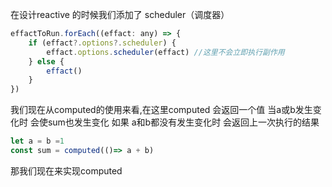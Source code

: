 在设计reactive 的时候我们添加了 scheduler（调度器）

```javascript
effactToRun.forEach((effact: any) => {
	if (effact?.options?.scheduler) {
		effact.options.scheduler(effact) //这里不会立即执行副作用
	} else {
		effact()
	}
})
```

我们现在从computed的使用来看,在这里computed 会返回一个值 当a或b发生变化时 会使sum也发生变化 如果 a和b都没有发生变化时 会返回上一次执行的结果

```javascript
let a = b =1
const sum = computed(()=> a + b) 
```

那我们现在来实现computed 